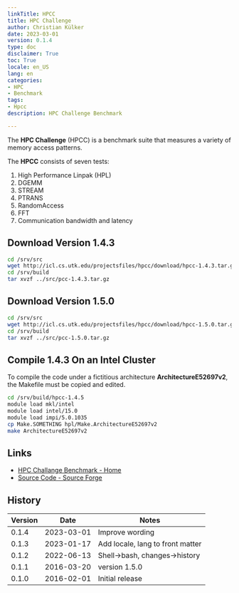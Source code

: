 ```yaml
---
linkTitle: HPCC
title: HPC Challenge
author: Christian Külker
date: 2023-03-01
version: 0.1.4
type: doc
disclaimer: True
toc: True
locale: en_US
lang: en
categories:
- HPC
- Benchmark
tags:
- Hpcc
description: HPC Challenge Benchmark

---
```


The **HPC Challenge** (HPCC) is a benchmark suite that measures a variety of
memory access patterns.

The **HPCC** consists of seven tests:

1. High Performance Linpak (HPL)
2. DGEMM
3. STREAM
4. PTRANS
5. RandomAccess
6. FFT
7. Communication bandwidth and latency

## Download Version 1.4.3

```bash
cd /srv/src
wget http://icl.cs.utk.edu/projectsfiles/hpcc/download/hpcc-1.4.3.tar.gz
cd /srv/build
tar xvzf ../src/pcc-1.4.3.tar.gz
```

## Download Version 1.5.0

```bash
cd /srv/src
wget http://icl.cs.utk.edu/projectsfiles/hpcc/download/hpcc-1.5.0.tar.gz
cd /srv/build
tar xvzf ../src/pcc-1.5.0.tar.gz
```

## Compile 1.4.3 On an Intel Cluster

To compile the code under a fictitious architecture **ArchitectureE52697v2**,
the Makefile must be copied and edited.

```bash
cd /srv/build/hpcc-1.4.5
module load mkl/intel
module load intel/15.0
module load impi/5.0.1035
cp Make.SOMETHING hpl/Make.ArchitectureE52697v2
make ArchitectureE52697v2

```

## Links

* [HPC Challange Benchmark - Home](https://icl.utk.edu/hpcc/)
* [Source Code - Source Forge](https://sourceforge.net/projects/hpcc/)

## History

| Version | Date       | Notes                                                |
| ------- | ---------- | ---------------------------------------------------- |
| 0.1.4   | 2023-03-01 | Improve wording                                      |
| 0.1.3   | 2023-01-17 | Add locale, lang to front matter                     |
| 0.1.2   | 2022-06-13 | Shell->bash, changes->history                        |
| 0.1.1   | 2016-03-20 | version 1.5.0                                        |
| 0.1.0   | 2016-02-01 | Initial release                                      |

